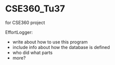 # CSE360_Tu37
for CSE360 project

EffortLogger: 

- write about how to use this program
- include info about how the database is defined
- who did what parts
- more?
